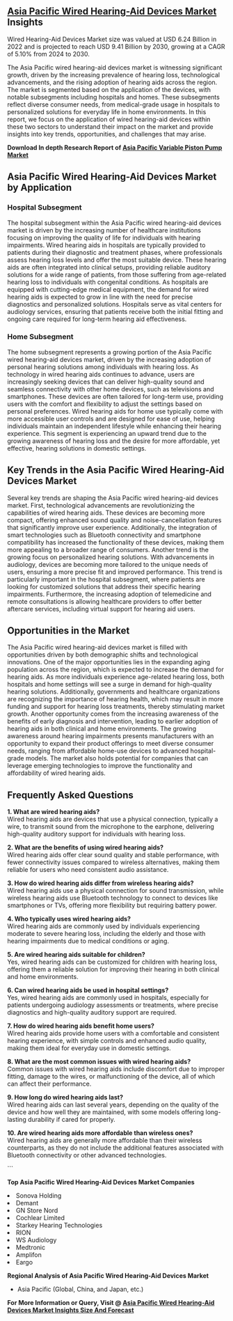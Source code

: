 <h2><a href="https://www.verifiedmarketreports.com/download-sample/?rid=217862&amp;utm_source=Github-Feb&amp;utm_medium=225" target="_blank">Asia Pacific Wired Hearing-Aid Devices Market</a> Insights</h2><p>Wired Hearing-Aid Devices Market size was valued at USD 6.24 Billion in 2022 and is projected to reach USD 9.41 Billion by 2030, growing at a CAGR of 5.10% from 2024 to 2030.</p><p><p>The Asia Pacific wired hearing-aid devices market is witnessing significant growth, driven by the increasing prevalence of hearing loss, technological advancements, and the rising adoption of hearing aids across the region. The market is segmented based on the application of the devices, with notable subsegments including hospitals and homes. These subsegments reflect diverse consumer needs, from medical-grade usage in hospitals to personalized solutions for everyday life in home environments. In this report, we focus on the application of wired hearing-aid devices within these two sectors to understand their impact on the market and provide insights into key trends, opportunities, and challenges that may arise. <p><strong>Download In depth Research Report of <a href="https://www.verifiedmarketreports.com/download-sample/?rid=236118&amp;utm_source=Pulse-Dec&amp;utm_medium=225" target="_blank">Asia Pacific Variable Piston Pump Market</a></strong></p></p> <h2>Asia Pacific Wired Hearing-Aid Devices Market by Application</h2> <h3>Hospital Subsegment</h3> <p>The hospital subsegment within the Asia Pacific wired hearing-aid devices market is driven by the increasing number of healthcare institutions focusing on improving the quality of life for individuals with hearing impairments. Wired hearing aids in hospitals are typically provided to patients during their diagnostic and treatment phases, where professionals assess hearing loss levels and offer the most suitable device. These hearing aids are often integrated into clinical setups, providing reliable auditory solutions for a wide range of patients, from those suffering from age-related hearing loss to individuals with congenital conditions. As hospitals are equipped with cutting-edge medical equipment, the demand for wired hearing aids is expected to grow in line with the need for precise diagnostics and personalized solutions. Hospitals serve as vital centers for audiology services, ensuring that patients receive both the initial fitting and ongoing care required for long-term hearing aid effectiveness.</p> <h3>Home Subsegment</h3> <p>The home subsegment represents a growing portion of the Asia Pacific wired hearing-aid devices market, driven by the increasing adoption of personal hearing solutions among individuals with hearing loss. As technology in wired hearing aids continues to advance, users are increasingly seeking devices that can deliver high-quality sound and seamless connectivity with other home devices, such as televisions and smartphones. These devices are often tailored for long-term use, providing users with the comfort and flexibility to adjust the settings based on personal preferences. Wired hearing aids for home use typically come with more accessible user controls and are designed for ease of use, helping individuals maintain an independent lifestyle while enhancing their hearing experience. This segment is experiencing an upward trend due to the growing awareness of hearing loss and the desire for more affordable, yet effective, hearing solutions in domestic settings.</p> <h2>Key Trends in the Asia Pacific Wired Hearing-Aid Devices Market</h2> <p>Several key trends are shaping the Asia Pacific wired hearing-aid devices market. First, technological advancements are revolutionizing the capabilities of wired hearing aids. These devices are becoming more compact, offering enhanced sound quality and noise-cancellation features that significantly improve user experience. Additionally, the integration of smart technologies such as Bluetooth connectivity and smartphone compatibility has increased the functionality of these devices, making them more appealing to a broader range of consumers. Another trend is the growing focus on personalized hearing solutions. With advancements in audiology, devices are becoming more tailored to the unique needs of users, ensuring a more precise fit and improved performance. This trend is particularly important in the hospital subsegment, where patients are looking for customized solutions that address their specific hearing impairments. Furthermore, the increasing adoption of telemedicine and remote consultations is allowing healthcare providers to offer better aftercare services, including virtual support for hearing aid users.</p> <h2>Opportunities in the Market</h2> <p>The Asia Pacific wired hearing-aid devices market is filled with opportunities driven by both demographic shifts and technological innovations. One of the major opportunities lies in the expanding aging population across the region, which is expected to increase the demand for hearing aids. As more individuals experience age-related hearing loss, both hospitals and home settings will see a surge in demand for high-quality hearing solutions. Additionally, governments and healthcare organizations are recognizing the importance of hearing health, which may result in more funding and support for hearing loss treatments, thereby stimulating market growth. Another opportunity comes from the increasing awareness of the benefits of early diagnosis and intervention, leading to earlier adoption of hearing aids in both clinical and home environments. The growing awareness around hearing impairments presents manufacturers with an opportunity to expand their product offerings to meet diverse consumer needs, ranging from affordable home-use devices to advanced hospital-grade models. The market also holds potential for companies that can leverage emerging technologies to improve the functionality and affordability of wired hearing aids.</p> <h2>Frequently Asked Questions</h2> <p><strong>1. What are wired hearing aids?</strong><br>Wired hearing aids are devices that use a physical connection, typically a wire, to transmit sound from the microphone to the earphone, delivering high-quality auditory support for individuals with hearing loss.</p> <p><strong>2. What are the benefits of using wired hearing aids?</strong><br>Wired hearing aids offer clear sound quality and stable performance, with fewer connectivity issues compared to wireless alternatives, making them reliable for users who need consistent audio assistance.</p> <p><strong>3. How do wired hearing aids differ from wireless hearing aids?</strong><br>Wired hearing aids use a physical connection for sound transmission, while wireless hearing aids use Bluetooth technology to connect to devices like smartphones or TVs, offering more flexibility but requiring battery power.</p> <p><strong>4. Who typically uses wired hearing aids?</strong><br>Wired hearing aids are commonly used by individuals experiencing moderate to severe hearing loss, including the elderly and those with hearing impairments due to medical conditions or aging.</p> <p><strong>5. Are wired hearing aids suitable for children?</strong><br>Yes, wired hearing aids can be customized for children with hearing loss, offering them a reliable solution for improving their hearing in both clinical and home environments.</p> <p><strong>6. Can wired hearing aids be used in hospital settings?</strong><br>Yes, wired hearing aids are commonly used in hospitals, especially for patients undergoing audiology assessments or treatments, where precise diagnostics and high-quality auditory support are required.</p> <p><strong>7. How do wired hearing aids benefit home users?</strong><br>Wired hearing aids provide home users with a comfortable and consistent hearing experience, with simple controls and enhanced audio quality, making them ideal for everyday use in domestic settings.</p> <p><strong>8. What are the most common issues with wired hearing aids?</strong><br>Common issues with wired hearing aids include discomfort due to improper fitting, damage to the wires, or malfunctioning of the device, all of which can affect their performance.</p> <p><strong>9. How long do wired hearing aids last?</strong><br>Wired hearing aids can last several years, depending on the quality of the device and how well they are maintained, with some models offering long-lasting durability if cared for properly.</p> <p><strong>10. Are wired hearing aids more affordable than wireless ones?</strong><br>Wired hearing aids are generally more affordable than their wireless counterparts, as they do not include the additional features associated with Bluetooth connectivity or other advanced technologies.</p> ```</p><p><strong>Top Asia Pacific Wired Hearing-Aid Devices Market Companies</strong></p><div data-test-id=""><p><li>Sonova Holding</li><li> Demant</li><li> GN Store Nord</li><li> Cochlear Limited</li><li> Starkey Hearing Technologies</li><li> RION</li><li> WS Audiology</li><li> Medtronic</li><li> Amplifon</li><li> Eargo</li></p><div><strong>Regional Analysis of&nbsp;Asia Pacific Wired Hearing-Aid Devices Market</strong></div><ul><li dir="ltr"><p dir="ltr">Asia Pacific (Global, China, and Japan, etc.)</p></li></ul><p><strong>For More Information or Query, Visit @&nbsp;</strong><strong><a href="https://www.verifiedmarketreports.com/product/wired-hearing-aid-devices-market/?utm_source=Github-Feb&amp;utm_medium=225" target="_blank">Asia Pacific Wired Hearing-Aid Devices Market Insights Size And Forecast</a></strong></p></div><h2>&nbsp;</h2><div data-test-id="">&nbsp;</div>
